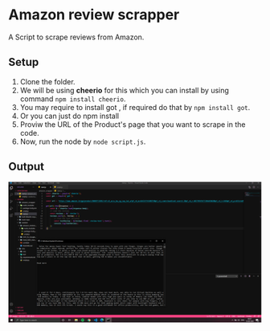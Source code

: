 # Amazon review scrapper

A Script to scrape reviews from Amazon.

## Setup
1. Clone the folder.  
2. We will be using **cheerio** for this which you can install by using command ```npm install cheerio```. 
3. You may require to install got , if required do that by ```npm install got```. 
4. Or you can just do npm install
5. Proviw the URL of the Product's page that you want to scrape in the code.
6. Now, run the node by ```node script.js```.

## Output
![output-img](https://github.com/SANKET7738/random/blob/master/amazon_reviews_scrapper/output-img/output.png)
